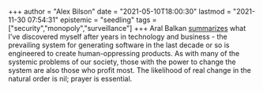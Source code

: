 +++
author = "Alex Bilson"
date = "2021-05-10T18:00:30"
lastmod = "2021-11-30 07:54:31"
epistemic = "seedling"
tags = ["security","monopoly","surveillance"]
+++
Aral Balkan [summarizes](https://ar.al/2021/05/10/hell-site/) what I've discovered myself after years in technology and business - the prevailing system for generating software in the last decade or so is engineered to create human-oppressing products. As with many of the systemic problems of our society, those with the power to change the system are also those who profit most. The likelihood of real change in the natural order is nil; prayer is essential.

